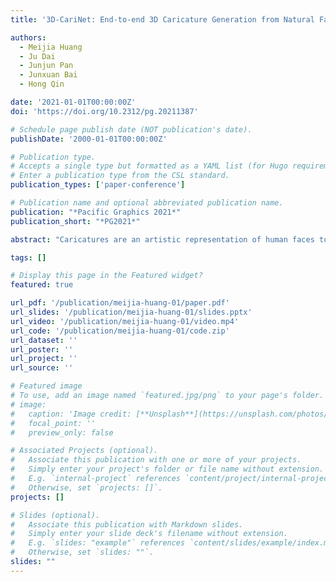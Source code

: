 ```yaml
---
title: '3D-CariNet: End-to-end 3D Caricature Generation from Natural Face Images with Differentiable Renderer'

authors:
  - Meijia Huang
  - Ju Dai
  - Junjun Pan
  - Junxuan Bai
  - Hong Qin

date: '2021-01-01T00:00:00Z'
doi: 'https://doi.org/10.2312/pg.20211387'

# Schedule page publish date (NOT publication's date).
publishDate: '2000-01-01T00:00:00Z'

# Publication type.
# Accepts a single type but formatted as a YAML list (for Hugo requirements).
# Enter a publication type from the CSL standard.
publication_types: ['paper-conference']

# Publication name and optional abbreviated publication name.
publication: "*Pacific Graphics 2021*"
publication_short: "*PG2021*"

abstract: "Caricatures are an artistic representation of human faces to express satire and humor. Caricature generation of human faces is a hotspot in CG research. Previous work mainly focuses on 2D caricatures generation from face photos or 3D caricature reconstruction from caricature images. In this paper, we propose a novel end-to-end method to directly generate personalized 3D caricatures from a single natural face image. It can create not only exaggerated geometric shapes, but also heterogeneous texture styles. Firstly, we construct a synthetic dataset containing matched data pairs composed of face photos, caricature images, and 3D caricatures. Then, we design a graph convolutional autoencoder to build a non-linear colored mesh model to learn the shape and texture of 3D caricatures. To make the network end-to-end trainable, we incorporate a differentiable renderer to render 3D caricatures into caricature images inversely. Experiments demonstrate that our method can achieve 3D caricature generation with various texture styles from face images while maintaining personality characteristics."

tags: []

# Display this page in the Featured widget?
featured: true

url_pdf: '/publication/meijia-huang-01/paper.pdf'
url_slides: '/publication/meijia-huang-01/slides.pptx'
url_video: '/publication/meijia-huang-01/video.mp4'
url_code: '/publication/meijia-huang-01/code.zip'
url_dataset: ''
url_poster: ''
url_project: ''
url_source: ''

# Featured image
# To use, add an image named `featured.jpg/png` to your page's folder.
# image:
#   caption: 'Image credit: [**Unsplash**](https://unsplash.com/photos/pLCdAaMFLTE)'
#   focal_point: ''
#   preview_only: false

# Associated Projects (optional).
#   Associate this publication with one or more of your projects.
#   Simply enter your project's folder or file name without extension.
#   E.g. `internal-project` references `content/project/internal-project/index.md`.
#   Otherwise, set `projects: []`.
projects: []

# Slides (optional).
#   Associate this publication with Markdown slides.
#   Simply enter your slide deck's filename without extension.
#   E.g. `slides: "example"` references `content/slides/example/index.md`.
#   Otherwise, set `slides: ""`.
slides: ""
---
```

